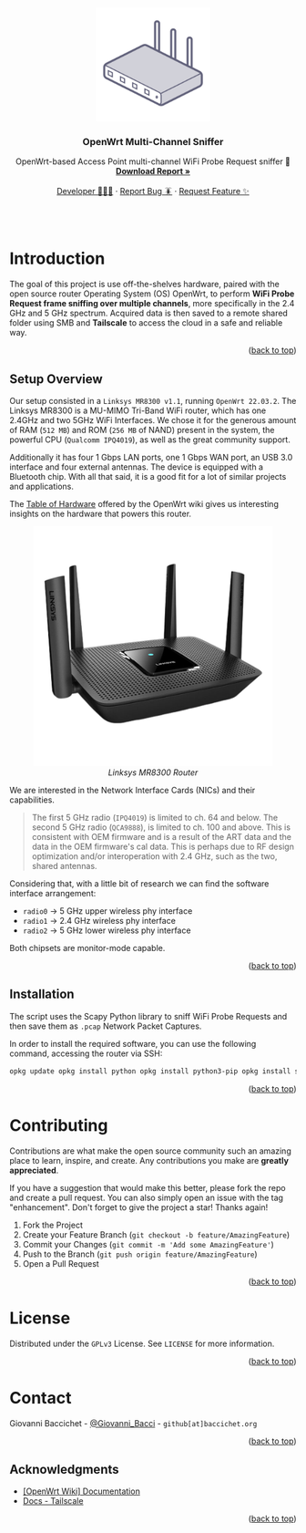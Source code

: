 <div id="top"></div>
<!--
*** Thanks for checking out the Best-README-Template. If you have a suggestion
*** that would make this better, please fork the repo and create a pull request
*** or simply open an issue with the tag "enhancement".
*** Don't forget to give the project a star!
*** Thanks again! Now go create something AMAZING! :D
-->

<!-- PROJECT LOGO -->
<br />
<div align="center">
  <a href="https://github.com/GiovanniBaccichet/openwrt-multi-sniffer">
    <img src="Media/openwrt-router.png" alt="Logo" width="200">
  </a>

  <h3 align="center">OpenWrt Multi-Channel Sniffer</h3>

  <p align="center">
    OpenWrt-based Access Point multi-channel WiFi Probe Request sniffer 📡
    <br />
    <a href="https://github.com/GiovanniBaccichet/openwrt-multi-sniffer/blob/main/Report/report.pdf"><strong>Download Report »</strong></a>
    <br />
    <br />
    <a href="https://baccichet.org">Developer 👨🏻‍💻</a>
    ·
    <a href="https://github.com/GiovanniBaccichet/openwrt-multi-sniffer/issues">Report Bug 🪳</a>
    ·
    <a href="https://github.com/GiovanniBaccichet/openwrt-multi-sniffer/issues">Request Feature ✨</a>
  </p>
</div>

<br />
<br />

<!-- ABOUT THE PROJECT -->
# Introduction

The goal of this project is use off-the-shelves hardware, paired with the open source router Operating System (OS) OpenWrt, to perform **WiFi Probe Request frame sniffing over multiple channels**, more specifically in the 2.4 GHz and 5 GHz spectrum.
Acquired data is then saved to a remote shared folder using SMB and **Tailscale** to access the cloud in a safe and reliable way.

<p align="right">(<a href="#top">back to top</a>)</p>

## Setup Overview

Our setup consisted in a `Linksys MR8300 v1.1`, running `OpenWrt 22.03.2`. The Linksys MR8300 is a MU-MIMO Tri-Band WiFi router, which has one 2.4GHz and two 5GHz WiFi Interfaces. We chose it for the generous amount of RAM (`512 MB`) and ROM (`256 MB` of NAND) present in the system, the powerful CPU (`Qualcomm IPQ4019`), as well as the great community support.

Additionally it has four 1 Gbps LAN ports, one 1 Gbps WAN port, an USB 3.0 interface and four external antennas. The device is equipped with a Bluetooth chip. With all that said, it is a good fit for a lot of similar projects and applications.

The [Table of Hardware](https://openwrt.org/toh/linksys/mr8300#hardware) offered by the OpenWrt wiki gives us interesting insights on the hardware that powers this router.

<p align="center">
  <img title="Linksys MR8300 Router" alt="Linksys MR8300 Router" src="Media/linksys_mr800.png" width=420px>
  <br />
  <em>Linksys MR8300 Router</em>
</p>

We are interested in the Network Interface Cards (NICs) and their capabilities.

> The first 5 GHz radio (`IPQ4019`) is limited to ch. 64 and below. The second 5 GHz radio (`QCA9888`), is limited to ch. 100 and above. This is consistent with OEM firmware and is a result of the ART data and the data in the OEM firmware's cal data. This is perhaps due to RF design optimization and/or interoperation with 2.4 GHz, such as the two, shared antennas.

Considering that, with a little bit of research we can find the software interface arrangement:
- `radio0` → 5 GHz upper wireless phy interface
- `radio1` →	2.4 GHz wireless phy interface
- `radio2` →	5 GHz lower wireless phy interface

Both chipsets are monitor-mode capable.

<p align="right">(<a href="#top">back to top</a>)</p>

## Installation

The script uses the Scapy Python library to sniff WiFi Probe Requests and then save them as `.pcap` Network Packet Captures.

In order to install the required software, you can use the following command, accessing the router via SSH:

```bash
opkg update opkg install python opkg install python3-pip opkg install scapy pip3 install scapy pip3 install requests
```

<p align="right">(<a href="#top">back to top</a>)</p>

<!-- CONTRIBUTING -->
# Contributing

Contributions are what make the open source community such an amazing place to learn, inspire, and create. Any contributions you make are **greatly appreciated**.

If you have a suggestion that would make this better, please fork the repo and create a pull request. You can also simply open an issue with the tag "enhancement".
Don't forget to give the project a star! Thanks again!

1. Fork the Project
2. Create your Feature Branch (`git checkout -b feature/AmazingFeature`)
3. Commit your Changes (`git commit -m 'Add some AmazingFeature'`)
4. Push to the Branch (`git push origin feature/AmazingFeature`)
5. Open a Pull Request

<p align="right">(<a href="#top">back to top</a>)</p>



<!-- LICENSE -->
# License

Distributed under the `GPLv3` License. See `LICENSE` for more information.

<p align="right">(<a href="#top">back to top</a>)</p>



<!-- CONTACT -->
# Contact

Giovanni Baccichet - [@Giovanni_Bacci](https://twitter.com/Giovanni_Bacci) - `github[at]baccichet.org`

<p align="right">(<a href="#top">back to top</a>)</p>



<!-- ACKNOWLEDGMENTS -->
## Acknowledgments

- [[OpenWrt Wiki] Documentation](https://openwrt.org/docs/start)
- [Docs - Tailscale](https://tailscale.com/kb/)

<p align="right">(<a href="#top">back to top</a>)</p>